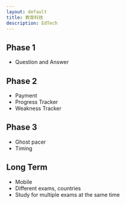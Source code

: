 ```yaml
---
layout: default
title: 教育科技
description: EdTech
---
```


## Phase 1

* Question and Answer

## Phase 2

* Payment
* Progress Tracker
* Weakness Tracker

## Phase 3

* Ghost pacer
* Timing

## Long Term

* Mobile
* Different exams, countries
* Study for multiple exams at the same time